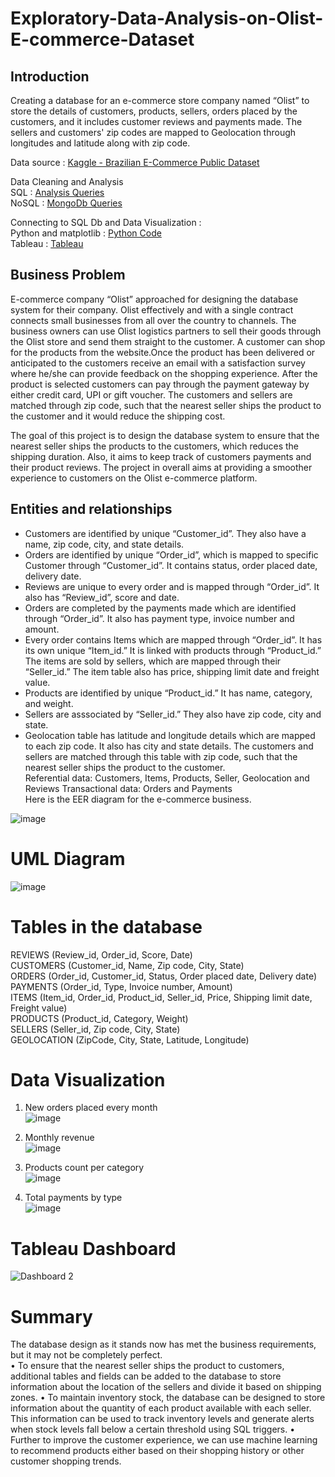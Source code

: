 # Exploratory-Data-Analysis-on-Olist-E-commerce-Dataset

## Introduction

Creating a database for an e-commerce store company named “Olist” to store the details of customers, products, sellers, orders placed by the customers, and it includes customer reviews and payments made. The sellers and customers' zip codes are mapped to Geolocation through longitudes and latitude along with zip code.

Data source : [Kaggle - Brazilian E-Commerce Public Dataset](https://www.kaggle.com/datasets/jayeshsalunke101/brazilian-ecommerce-public-dataset?select=olist_products_dataset.csv)

Data Cleaning and Analysis <br/>
SQL : [Analysis Queries](https://github.com/manvith1604/Exploratory-Data-Analysis-on-Olist-E-commerce-Dataset/blob/main/SQL%20Queries/Query.md)<br/>
NoSQL : [MongoDb Queries](https://github.com/manvith1604/Exploratory-Data-Analysis-on-Olist-E-commerce-Dataset/blob/main/Mongo_Query.json)

Connecting to SQL Db and Data Visualization :<br/>
Python and matplotlib : [Python Code](https://github.com/manvith1604/Exploratory-Data-Analysis-on-Olist-E-commerce-Dataset/blob/main/Project.ipynb)<br/>
Tableau : [Tableau](https://public.tableau.com/app/profile/manvith.b.y/viz/Book1_16965683364320/Dashboard2?publish=yes)

## Business Problem
E-commerce company “Olist” approached for designing the database system for their company. Olist effectively and with a single contract connects small businesses from all over the country to channels. The business owners can use Olist logistics partners to sell their goods through the Olist store and send them straight to the customer. A customer can shop for the products from the website.Once the product has been delivered or anticipated to the customers receive an email with a satisfaction survey where he/she can provide feedback on the shopping experience. After the product is selected customers can pay through the payment gateway by either credit card, UPI or gift voucher.  The customers and sellers are matched through zip code, such that the nearest seller ships the product to the customer and it would reduce the shipping cost. 

The goal of this project is to design the database system to ensure that the nearest seller ships the products to the customers, which reduces the shipping duration. Also, it aims to keep track of customers payments and their product reviews. 
The project in overall aims at providing a smoother experience to customers on the Olist e-commerce platform.

## Entities and relationships
- Customers are identified by unique “Customer_id”. They also have a name, zip code, city, and state details.
- Orders are identified by unique “Order_id”, which is mapped to specific Customer through “Customer_id”. It contains status, order placed date, delivery date.
- Reviews are unique to every order and is mapped through “Order_id”. It also has “Review_id”, score and date.
- Orders are completed by the payments made which are identified through “Order_id”. It also has payment type, invoice number and amount.
- Every order contains Items which are mapped through “Order_id”. It has its own unique “Item_id.” It is linked with products through “Product_id.”
The items are sold by sellers, which are mapped through their “Seller_id.” The item table also has price, shipping limit date and freight value.
- Products are identified by unique “Product_id.” It has name, category, and weight.
- Sellers are asssociated by “Seller_id.” They also have zip code, city and state.
- Geolocation table has latitude and longitude details which are mapped to each zip code. It also has city and state details. The customers and sellers are matched through this table with zip code, such that the nearest seller ships the product to the customer. <br/>
Referential data: Customers, Items, Products, Seller, Geolocation and Reviews Transactional data: Orders and Payments<br/>
Here is the EER diagram for the e-commerce business.

![image](https://github.com/manvith1604/Exploratory-Data-Analysis-on-Olist-E-commerce-Dataset/assets/66794160/5e8e3af5-fa2a-49f0-9933-f224bbb407a3)

# UML Diagram
![image](https://github.com/manvith1604/Exploratory-Data-Analysis-on-Olist-E-commerce-Dataset/assets/66794160/b8eadcde-1d14-4a45-b784-74e8e4c2e0e7)

# Tables in the database

REVIEWS (Review_id, Order_id, Score, Date) <br/>
CUSTOMERS (Customer_id, Name, Zip code, City, State)<br/>
ORDERS (Order_id, Customer_id, Status, Order placed date, Delivery date)<br/>
PAYMENTS (Order_id, Type, Invoice number, Amount)<br/>
ITEMS (Item_id, Order_id, Product_id, Seller_id, Price, Shipping limit date, Freight value)<br/>
PRODUCTS (Product_id, Category, Weight)<br/>
SELLERS (Seller_id, Zip code, City, State)<br/>
GEOLOCATION (ZipCode, City, State, Latitude, Longitude)<br/>

# Data Visualization

1.	New orders placed every month<br/>
      ![image](https://github.com/manvith1604/Exploratory-Data-Analysis-on-Olist-E-commerce-Dataset/assets/66794160/835cdda8-365e-4799-8b2b-4671e4d46d34)

2.	Monthly revenue<br/>
      ![image](https://github.com/manvith1604/Exploratory-Data-Analysis-on-Olist-E-commerce-Dataset/assets/66794160/a0d22c7c-2715-4c28-84c1-aff7aef4ea07)

3.	Products count per category<br/>
      ![image](https://github.com/manvith1604/Exploratory-Data-Analysis-on-Olist-E-commerce-Dataset/assets/66794160/9990bc18-e120-4cb0-b367-a6537eff8a9e)

4.	Total payments by type<br/>
      ![image](https://github.com/manvith1604/Exploratory-Data-Analysis-on-Olist-E-commerce-Dataset/assets/66794160/e39c92c8-b964-4ebe-837e-7bb1078c387a)

# Tableau Dashboard

![Dashboard 2](https://github.com/manvith1604/Exploratory-Data-Analysis-on-Olist-E-commerce-Dataset/assets/66794160/11feed36-22db-46b5-bbae-f0d3e586ce59)

# Summary

The database design as it stands now has met the business requirements, but it may not be completely perfect. <br/>
•	To ensure that the nearest seller ships the product to customers, additional tables and fields can be added to the database to store information about the location of the sellers and divide it based on shipping zones. 
•	To maintain inventory stock, the database can be designed to store information about the quantity of each product available with each seller. This information can be used to track inventory levels and generate alerts when stock levels fall below a certain threshold using SQL triggers.
•	Further to improve the customer experience, we can use machine learning to recommend products either based on their shopping history or other customer shopping trends.
